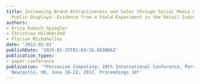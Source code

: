 ```yaml
---
title: Increasing Brand Attractiveness and Sales through Social Media Comments on
  Public Displays--Evidence from a Field Experiment in the Retail Industry
authors:
- Erica Dubach Spiegler
- Christian Hildebrand
- Florian Michahelles
date: '2012-01-01'
publishDate: '2025-01-25T01:03:16.663806Z'
publication_types:
- paper-conference
publication: '*Pervasive Computing: 10th International Conference, Pervasive 2012,
  Newcastle, UK, June 18-22, 2012. Proceedings 10*'
---
```

